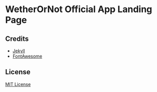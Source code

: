 # WetherOrNot Official App Landing Page

## Credits
- [Jekyll](https://github.com/jekyll/jekyll)
- [FontAwesome](https://fontawesome.github.io/Font-Awesome/)

## License
[MIT License](LICENSE)

